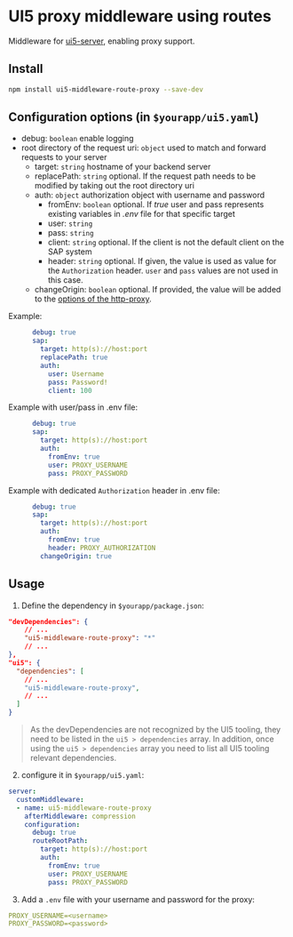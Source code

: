 # UI5 proxy middleware using routes

Middleware for [ui5-server](https://github.com/SAP/ui5-server), enabling proxy support.

## Install

```bash
npm install ui5-middleware-route-proxy --save-dev
```

## Configuration options (in `$yourapp/ui5.yaml`)

- debug: `boolean`
  enable logging
- root directory of the request uri: `object`
  used to match and forward requests to your server
  - target: `string`
    hostname of your backend server
  - replacePath: `string` optional. If the request path needs to be modified by taking out the root directory uri
  - auth: `object`
    authorization object with username and password
    - fromEnv: `boolean` optional. If _true_ user and pass represents existing variables in _.env_ file for that specific target
    - user: `string`
    - pass: `string` 
    - client: `string` optional. If the client is not the default client on the SAP system
    - header: `string` optional. If given, the value is used as value for the `Authorization` header. `user` and `pass` values are not used in this case.
  - changeOrigin: `boolean` optional. If provided, the value will be added to the [options of the http-proxy](https://www.npmjs.com/package/http-proxy#options).
  
Example:
```yml
      debug: true
      sap: 
        target: http(s)://host:port
        replacePath: true
        auth:
          user: Username
          pass: Password!
          client: 100   
```

Example with user/pass in .env file:
```yaml
      debug: true
      sap: 
        target: http(s)://host:port
        auth:
          fromEnv: true
          user: PROXY_USERNAME
          pass: PROXY_PASSWORD
```

Example with dedicated `Authorization` header in .env file:
```yaml
      debug: true
      sap: 
        target: http(s)://host:port
        auth:
          fromEnv: true
          header: PROXY_AUTHORIZATION
        changeOrigin: true
```

## Usage

1. Define the dependency in `$yourapp/package.json`:

```json
"devDependencies": {
    // ...
    "ui5-middleware-route-proxy": "*"
    // ...
},
"ui5": {
  "dependencies": [
    // ...
    "ui5-middleware-route-proxy",
    // ...
  ]
}
```

> As the devDependencies are not recognized by the UI5 tooling, they need to be listed in the `ui5 > dependencies` array. In addition, once using the `ui5 > dependencies` array you need to list all UI5 tooling relevant dependencies.

2. configure it in `$yourapp/ui5.yaml`:

```yaml
server:
  customMiddleware:
  - name: ui5-middleware-route-proxy
    afterMiddleware: compression
    configuration:
      debug: true
      routeRootPath: 
        target: http(s)://host:port
        auth:
          fromEnv: true
          user: PROXY_USERNAME
          pass: PROXY_PASSWORD
```

3. Add a `.env` file with your username and password for the proxy:

```yaml
PROXY_USERNAME=<username>
PROXY_PASSWORD=<password>
```
